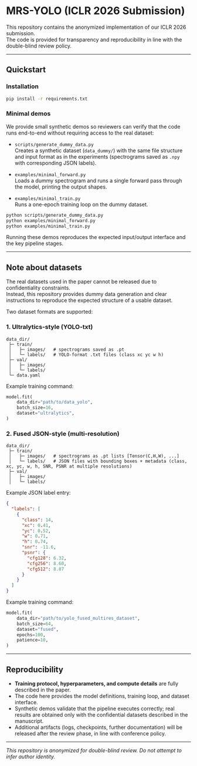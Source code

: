 
# MRS-YOLO (ICLR 2026 Submission)

This repository contains the anonymized implementation of our ICLR 2026 submission.  
The code is provided for transparency and reproducibility in line with the double-blind review policy.  

---

## Quickstart

### Installation
```bash
pip install -r requirements.txt
```

### Minimal demos
We provide small synthetic demos so reviewers can verify that the code runs end-to-end without requiring access to the real dataset:

- `scripts/generate_dummy_data.py`  
  Creates a synthetic dataset (`data_dummy/`) with the same file structure and input format as in the experiments (spectrograms saved as `.npy` with corresponding JSON labels).

- `examples/minimal_forward.py`  
  Loads a dummy spectrogram and runs a single forward pass through the model, printing the output shapes.

- `examples/minimal_train.py`  
  Runs a one-epoch training loop on the dummy dataset.

```bash
python scripts/generate_dummy_data.py
python examples/minimal_forward.py
python examples/minimal_train.py
```

Running these demos reproduces the expected input/output interface and the key pipeline stages.

---

## Note about datasets

The real datasets used in the paper cannot be released due to confidentiality constraints.  
Instead, this repository provides dummy data generation and clear instructions to reproduce the expected structure of a usable dataset.  

Two dataset formats are supported:

### 1. Ultralytics-style (YOLO-txt)
```
data_dir/
 ├─ train/
 │   ├─ images/   # spectrograms saved as .pt
 │   └─ labels/   # YOLO-format .txt files (class xc yc w h)
 ├─ val/
 │   ├─ images/
 │   └─ labels/
 └─ data.yaml
```

Example training command:
```python
model.fit(
    data_dir="path/to/data_yolo",
    batch_size=16,
    dataset="ultralytics",
)
```

### 2. Fused JSON-style (multi-resolution)
```
data_dir/
 ├─ train/
 │   ├─ images/   # spectrograms as .pt lists [Tensor(C,H,W), ...]
 │   └─ labels/   # JSON files with bounding boxes + metadata (class, xc, yc, w, h, SNR, PSNR at multiple resolutions)
 ├─ val/
 │   ├─ images/
 │   └─ labels/
```

Example JSON label entry:
```json
{
  "labels": [
    {
      "class": 14,
      "xc": 0.41,
      "yc": 0.52,
      "w": 0.71,
      "h": 0.74,
      "snr": -11.6,
      "psnr": {
        "cfg128": 6.32,
        "cfg256": 8.60,
        "cfg512": 8.87
      }
    }
  ]
}
```

Example training command:
```python
model.fit(
    data_dir="path/to/yolo_fused_multires_dataset",
    batch_size=64,
    dataset="fused",
    epochs=100,
    patience=10,
)
```

---

## Reproducibility

- **Training protocol, hyperparameters, and compute details** are fully described in the paper.  
- The code here provides the model definitions, training loop, and dataset interface.  
- Synthetic demos validate that the pipeline executes correctly; real results are obtained only with the confidential datasets described in the manuscript.  
- Additional artifacts (logs, checkpoints, further documentation) will be released after the review phase, in line with conference policy.  

---

*This repository is anonymized for double-blind review. Do not attempt to infer author identity.*
